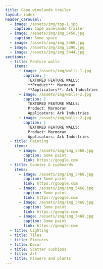 ```yaml
---
title: Cape winelands trailer
layout: index
header_carousel:
  - image: /assets/img/top-1.jpg
    caption: Cape winelands trailer
  - image: /assets/img/img_5450.jpg
    caption: Some space
  - image: /assets/img/img_5466.jpg
  - image: /assets/img/img_5390.jpg
  - image: /assets/img/img_5444.jpg
sections:
  - title: Feature walls
    items:
      - image: /assets/img/walls-1.jpg
        caption: |-
          TEXTURED FEATURE WALLS:
          **Product**: Marmoran 
          **Applicators**: Ark Industries
      - image: /assets/img/walls-2.jpg
        caption: |
          TEXTURED FEATURE WALLS:
          Product: Marmoran 
          Applicators: Ark Industries
      - image: /assets/img/walls-2.jpg
        caption: |
          TEXTURED FEATURE WALLS:
          Product: Marmoran 
          Applicators: Ark Industries
  - title: Painting
    items:
      - image: /assets/img/img_5468.jpg
        caption: Some paint
        link: https://google.com
  - title: Counter & cupboards
    items:
      - image: /assets/img/img_5468.jpg
        caption: Some paint
        link: https://google.com
      - image: /assets/img/img_5468.jpg
        caption: Some paint
        link: https://google.com
      - image: /assets/img/img_5468.jpg
        caption: Some paint
        link: https://google.com
      - image: /assets/img/img_5468.jpg
        caption: Some paint
        link: https://google.com
  - title: Lighting
  - title: Tiles
  - title: Fixtures
  - title: Decor
  - title: Scatter cushions
  - title: Art
  - title: Flowers and plants
---
```


